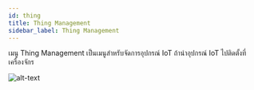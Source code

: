 ```yaml
---
id: thing
title: Thing Management 
sidebar_label: Thing Management 
---
```

เมนู Thing Management เป็นเมนูสำหรับจัดการอุปกรณ์ IoT ถ้านำอุปกรณ์ IoT ไปติดตั้งที่เครื่องจักร 

![alt-text](/img/ifra-logo.png)